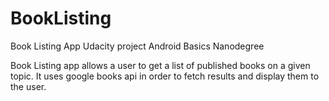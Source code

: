# BookListing
Book Listing App Udacity project Android Basics Nanodegree

Book Listing app allows a user to get a list of published books on a given topic.
It uses google books api in order to fetch results and display them to the user.
